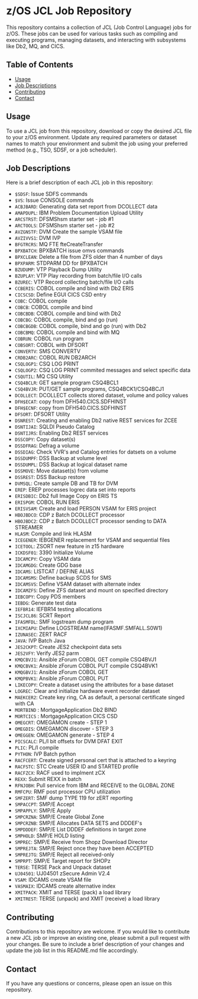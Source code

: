 # z/OS JCL Job Repository

This repository contains a collection of JCL (Job Control Language) jobs for z/OS. These jobs can be used for various tasks such as compiling and executing programs, managing datasets, and interacting with subsystems like Db2, MQ, and CICS.

## Table of Contents

- [Usage](#usage)
- [Job Descriptions](#job-descriptions)
- [Contributing](#contributing)
- [Contact](#contact)

## Usage

To use a JCL job from this repository, download or copy the desired JCL file to your z/OS environment. Update any required parameters or dataset names to match your environment and submit the job using your preferred method (e.g., TSO, SDSF, or a job scheduler).

## Job Descriptions

Here is a brief description of each JCL job in this repository:

- `$SDSF`: Issue SDFS commands
- `$VS`: Issue CONSOLE commands
- `ACBJBARD`: Generating data set report from DCOLLECT data
- `AMAPDUPL`: IBM Problem Documentation Upload Utility
- `ARCSTRST`: DFSMShsm starter set - job #1
- `ARCTOOLS`: DFSMShsm starter set - job #2
- `AVZGNSTF`: DVM Create the sample VSAM file
- `AVZIVVS1`: DVM IVP
- `BFGTRCRS`: MQ FTE fteCreateTransfer
- `BPXBATCH`: BPXBATCH issue omvs commands
- `BPXCLEAN`: Delete a file from ZFS older than 4 number of days
- `BPXPARM`: STDPARM DD for BPXBATCH
- `BZUDUMP`: VTP Playback Dump Utility
- `BZUPLAY`: VTP Play recording from batch/file I/O calls
- `BZUREC`: VTP Record collecting batch/file I/O calls
- `CCBERIS`: COBOL compile and bind with Db2 ERIS
- `CICSCSD`: Define EGUI CICS CSD entry
- `COBC`: COBOL compile
- `COBCB`: COBOL compile and bind
- `COBCBDB`: COBOL compile and bind with Db2
- `COBCBG`: COBOL compile, bind and go (run)
- `COBCBGDB`: COBOL compile, bind and go (run) with Db2
- `COBCBMQ`: COBOL compile and bind with MQ
- `COBRUN`: COBOL run program
- `COBSORT`: COBOL with DFSORT
- `CONVERTV`: SMS CONVERTV
- `CRDB2ARC`: COBOL RUN DB2ARCH
- `CSQLOGP1`: CSQ LOG PRINT
- `CSQLOGP2`: CSQ LOG PRINT commited messages and select specific data
- `CSQUTIL`: MQ CSQ Utility
- `CSQ4BCLR`: GET sample program CSQ4BCL1
- `CSQ4BVJR`: PUT/GET sample programs, CSQ4BCK1/CSQ4BCJ1
- `DCOLLECT`: DCOLLECT collects stored dataset, volume and policy values
- `DFH$ECAT`: copy from DFH540.CICS.SDFHINST
- `DFH$ECNF`: copy from DFH540.CICS.SDFHINST
- `DFSORT`: DFSORT Utility
- `DSNREST`: Creating and enabling Db2 native REST services for ZCEE
- `DSNTIJAI`: SQLDI Pseudo Catalog
- `DSNTIJRS`: Enabling Db2 REST services
- `DSSCOPY`: Copy dataset(s)
- `DSSDFRAG`: Defrag a volume
- `DSSDIAG`: Check VVR's and Catalog entries for datsets on a volume
- `DSSDUMPF`: DSS Backup at volume level
- `DSSDUMPL`: DSS Backup at logical dataset name
- `DSSMOVE`: Move dataset(s) from volume
- `DSSREST`: DSS Backup restore
- `DVMSQL`: Create sample DB and TB for DVM
- `EREP`: EREP processes logrec data set into reports
- `ERISDBIC`: Db2 full Image Copy on ERIS TS
- `ERISPGM`: COBOL RUN ERIS
- `ERISVSAM`: Create and load PERSON VSAM for ERIS project
- `HBOJBDCO`: CDP z Batch DCOLLECT processor
- `HBOJBDC2`: CDP z Batch DCOLLECT processor sending to DATA STREAMER
- `HLASM`: Compile and link HLASM
- `ICEGENER`: IEBGENER replacement for VSAM and sequential files
- `ICETOOL`: ZSORT new feature in z15 hardware
- `ICKDSF01`: 3390 Initialize Volume
- `IDCAMCPY`: Copy VSAM data
- `IDCAMGDG`: Create GDG base
- `IDCAMS`: LISTCAT / DEFINE ALIAS
- `IDCAMSMS`: Define backup SCDS for SMS
- `IDCAMSVS`: Define VSAM dataset with alternate index
- `IDCAMZFS`: Define ZFS dataset and mount on specified directory
- `IEBCOPY`: Copy PDS members
- `IEBDG`: Generate test data
- `IEFBR14`: IEFBR14 testing allocations
- `ISCJCL86`: SCRT Report
- `IFASMFDL`: SMF logstream dump program
- `IXCMIAPU`: Define LOGSTREAM name(IFASMF.SMFALL.S0W1)
- `IZUNASEC`: ZERT RACF
- `JAVA`: IVP Batch Java
- `JES2CKPT`: Create JES2 checkpoint data sets
- `JES2VFY`: Verify JES2 parm
- `KMQCBVJ1`: Ansible zForum COBOL GET compile CSQ4BVJ1
- `KMQCBVK1`: Ansible zForum COBOL PUT compile CSQ4BVK1
- `KMQGBVJ1`: Ansible zForum COBOL GET
- `KMQPBVK1`: Ansible zForum COBOL PUT
- `LIKECOPY`: Create a dataset using the attributes for a base dataset
- `LOGREC`: Clear and initialize hardware event recorder dataset
- `MAEKCER2`: Create key ring, CA as default, a personal certificate singed with CA
- `MORTBIND` : MortgageApplication Db2 BIND
- `MORTCICS` : MortgageApplication CICS CSD
- `OMEGCRT`: OMEGAMON create - STEP 1
- `OMEGDIS`: OMEGAMON discover - STEP 3
- `OMEGGEN`: OMEGAMON generate - STEP 4
- `PICSCALC`: PL/I bit offsets for DVM DFAT EXIT
- `PLIC`: PL/I compile
- `PYTHON`: IVP Batch python
- `RACFCERT`: Create signed personal cert that is attached to a keyring
- `RACFSTC`: STC Create USER ID and STARTED profile
- `RACFZCX`: RACF used to implment zCX
- `REXX`: Submit REXX in batch
- `RFNJOBH`: Pull service from IBM and RECEIVE to the GLOBAL ZONE
- `RMFCPU`: RMF post processor CPU utilization
- `SMFZERT`: SMF dump TYPE 119 for zERT reporting
- `SMPACCPT`: SMP/E Accept
- `SMPAPPLY`: SMP/E Apply
- `SMPCRZNA`: SMP/E Create Global Zone
- `SMPCRZNB`: SMP/E Allocates DATA SETS and DDDEF's
- `SMPDDDEF`: SMP/E List DDDEF definitions in target zone
- `SMPHOLD`: SMP/E HOLD listing
- `SMPREC`: SMP/E Receive from Shopz Download Director
- `SMPREJTA`: SMP/E Reject once they have been ACCEPTED
- `SMPREJTG`: SMP/E Reject all received-only
- `SMPRPT`: SMP/E Target report for SHOPz
- `TERSE`: TERSE Pack and Unpack dataset
- `UJ04501`: UJ04501 zSecure Admin V2.4
- `VSAM`: IDCAMS create VSAM file
- `VASMAIX`: IDCAMS create alternative index
- `XMITPACK`: XMIT and TERSE (pack) a load library
- `XMITREST`: TERSE (unpack) and XMIT (receive) a load library

## Contributing
Contributions to this repository are welcome. If you would like to contribute a new JCL job or improve an existing one, please submit a pull request with your changes. Be sure to include a brief description of your changes and update the job list in this README.md file accordingly.

## Contact
If you have any questions or concerns, please open an issue on this repository.

